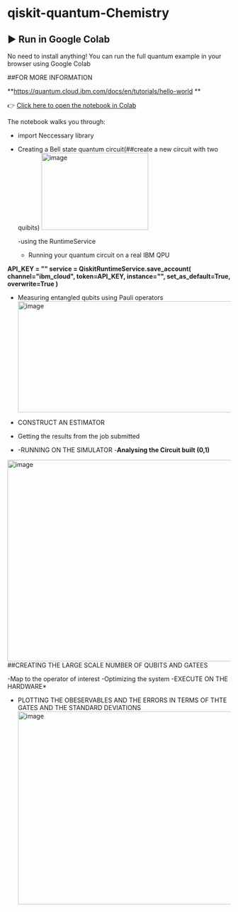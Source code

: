# qiskit-quantum-Chemistry
## ▶️ Run in Google Colab

No need to install anything! You can run the full quantum example in your browser using Google Colab

##FOR MORE INFORMATION 


**https://quantum.cloud.ibm.com/docs/en/tutorials/hello-world
**


👉 [Click here to open the notebook in Colab](https://colab.research.google.com/drive/13-cbaJZAW3cXrBz1EsEhTLtN6Bpa1sYs?usp=sharing)

The notebook walks you through:
- import Neccessary library
- Creating a Bell state quantum circuit(##create a new circuit with two quibits)
  <img width="241" height="174" alt="image" src="https://github.com/user-attachments/assets/228b14aa-2b17-4c6f-a9ab-c1301eedcad5" />


  -using the RuntimeService

  
  - Running your quantum circuit on a real IBM QPU

**API_KEY = "<Your API Key from IBM Cloud>"
service = QiskitRuntimeService.save_account(
    channel="ibm_cloud",
    token=API_KEY,
    instance="<Your IBM instances>",
    set_as_default=True,
    overwrite=True
)**


- Measuring entangled qubits using Pauli operators
  <img width="796" height="251" alt="image" src="https://github.com/user-attachments/assets/42e2cc12-2a53-40ce-a64a-f8f8ef4c8f22" />


- CONSTRUCT AN ESTIMATOR
- Getting the results from the job submitted

- -RUNNING ON THE SIMULATOR
-**Analysing the Circuit built (0,1)**
<img width="567" height="455" alt="image" src="https://github.com/user-attachments/assets/72a86856-0e61-4412-8e8b-a41498578231" />
##CREATING THE LARGE SCALE NUMBER OF QUBITS AND GATEES

-Map to the operator of interest
-Optimizing the system
-EXECUTE ON THE HARDWARE*
- PLOTTING THE OBESERVABLES AND THE ERRORS  IN TERMS OF THTE GATES AND THE STANDARD DEVIATIONS
  <img width="582" height="436" alt="image" src="https://github.com/user-attachments/assets/1ec4a3d7-643d-4ec4-889a-1222d71016da" />





